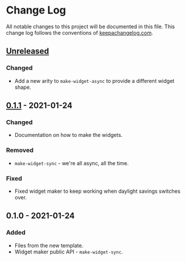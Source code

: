 # Change Log
All notable changes to this project will be documented in this file. This change log follows the conventions of [keepachangelog.com](http://keepachangelog.com/).

## [Unreleased]
### Changed
- Add a new arity to `make-widget-async` to provide a different widget shape.

## [0.1.1] - 2021-01-24
### Changed
- Documentation on how to make the widgets.

### Removed
- `make-widget-sync` - we're all async, all the time.

### Fixed
- Fixed widget maker to keep working when daylight savings switches over.

## 0.1.0 - 2021-01-24
### Added
- Files from the new template.
- Widget maker public API - `make-widget-sync`.

[Unreleased]: https://github.com/ex/ex01/compare/0.1.1...HEAD
[0.1.1]: https://github.com/ex/ex01/compare/0.1.0...0.1.1
